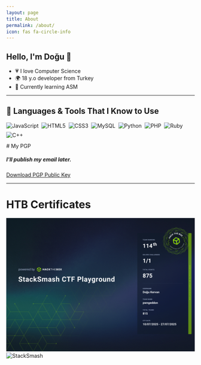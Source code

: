 ```yaml
---
layout: page
title: About
permalink: /about/
icon: fas fa-circle-info
---
```


## Hello, I'm Doğu 👋

- 💗 I love Computer Science  
- 🌍 18 y.o developer from Turkey  
- 🔭 Currently learning ASM  

---
## 🧠 Languages & Tools That I Know to Use

<div style="display: flex; flex-wrap: wrap; gap: 0.5rem;">

<img alt="JavaScript" src="https://img.shields.io/badge/javascript-%23323330.svg?style=for-the-badge&logo=javascript&logoColor=%23F7DF1E"/>
<img alt="HTML5" src="https://img.shields.io/badge/html5-%23E34F26.svg?style=for-the-badge&logo=html5&logoColor=white"/>
<img alt="CSS3" src="https://img.shields.io/badge/css3-%231572B6.svg?style=for-the-badge&logo=css3&logoColor=white"/>
<img alt="MySQL" src="https://img.shields.io/badge/mysql-%2300f.svg?style=for-the-badge&logo=mysql&logoColor=white"/>
<img alt="Python" src="https://img.shields.io/badge/Python-yellow?style=for-the-badge&logo=python"/>
<img alt="PHP" src="https://img.shields.io/badge/php-%234F5B93.svg?style=for-the-badge&logo=php&logoColor=white"/>
<img alt="Ruby" src="https://img.shields.io/badge/ruby-red.svg?style=for-the-badge&logo=ruby&logoColor=white"/>
<img alt="C++" src="https://img.shields.io/badge/C++-%2300599C.svg?style=for-the-badge&logo=c%2B%2B&logoColor=white"/>

---

</div>
# My PGP 
<h5>I'll publish my email later.</h5>
<div>
<a href="https://keyserver.ubuntu.com/pks/lookup?op=get&search=0x57a8b87a98c9277bb2c14dfdc2a7a99b6557d737">Download PGP Public Key </a>
</div>

---

# HTB Certificates
<div class="gallery">
<img alt="StackSmash PlayGround" src="https://raw.githubusercontent.com/dogujen/dogujen.github.io/refs/heads/main/assets/img/certs/myfirstcert.png"/>
<img alt="StackSmash" src="https://raw.githubusercontent.com/dogujen/dogujen.github.io/refs/heads/main/assets/img/certs/2ndcert.png">
</div>